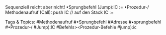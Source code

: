 Sequenziell reicht aber nicht!
•Sprungbefehl (Jump):IC :=<wert>
•Prozedur-/ Methodenaufruf (Call):
push IC // auf den Stack
IC := <Adresse des ersten Befehls><Prozedur-Befehle abarbeiten>

   Tags & Topics:
   #Methodenaufruf
   #•Sprungbefehl
   #Adresse
   #•sprungbefehl
   #•Prozedur-/
   #Jump):IC
   #Befehls><Prozedur-Befehle
   #jump):ic